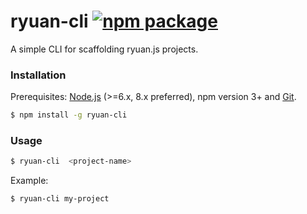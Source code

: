 # ryuan-cli [![npm package](https://img.shields.io/npm/v/ryuan-cli.svg)](https://www.npmjs.com/package/ryuan-cli)

A simple CLI for scaffolding ryuan.js projects.

### Installation

Prerequisites: [Node.js](https://nodejs.org/en/) (>=6.x, 8.x preferred), npm version 3+ and [Git](https://git-scm.com/).

``` bash
$ npm install -g ryuan-cli
```

### Usage

``` bash
$ ryuan-cli  <project-name>
```

Example:

``` bash
$ ryuan-cli my-project
```